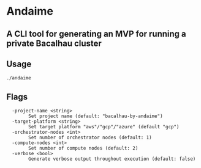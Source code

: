 # Andaime
## A CLI tool for generating an MVP for running a private Bacalhau cluster

## Usage

```
./andaime 
```

## Flags

```
  -project-name <string>
    	Set project name (default: "bacalhau-by-andaime")
  -target-platform <string>
    	Set target platform "aws"/"gcp"/"azure" (default "gcp")
  -orchestrator-nodes <int>
    	Set number of orchestrator nodes (default: 1)
  -compute-nodes <int>
    	Set number of compute nodes (default: 2)
  -verbose <bool>
    	Generate verbose output throughout execution (default: false)
```